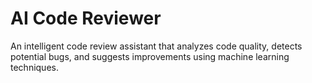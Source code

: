 # AI Code Reviewer

An intelligent code review assistant that analyzes code quality, detects potential bugs, and suggests improvements using machine learning techniques.